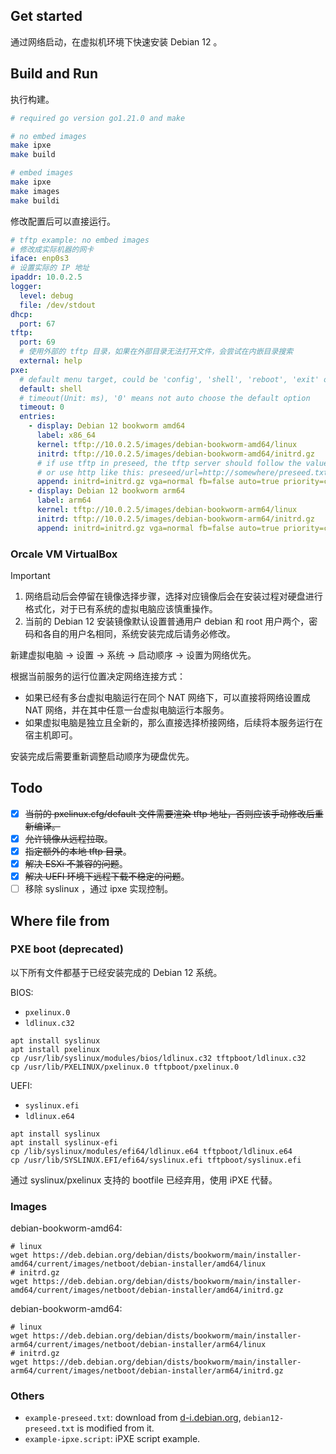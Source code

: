 ## Get started

通过网络启动，在虚拟机环境下快速安装 Debian 12 。

## Build and Run

执行构建。

```bash
# required go version go1.21.0 and make

# no embed images
make ipxe
make build

# embed images
make ipxe
make images
make buildi
```

修改配置后可以直接运行。

```yaml
# tftp example: no embed images
# 修改成实际机器的网卡
iface: enp0s3
# 设置实际的 IP 地址
ipaddr: 10.0.2.5
logger:
  level: debug
  file: /dev/stdout
dhcp:
  port: 67
tftp:
  port: 69
  # 使用外部的 tftp 目录，如果在外部目录无法打开文件，会尝试在内嵌目录搜索
  external: help
pxe:
  # default menu target, could be 'config', 'shell', 'reboot', 'exit' or entries label
  default: shell
  # timeout(Unit: ms), '0' means not auto choose the default option
  timeout: 0
  entries:
    - display: Debian 12 bookworm amd64
      label: x86_64
      kernel: tftp://10.0.2.5/images/debian-bookworm-amd64/linux
      initrd: tftp://10.0.2.5/images/debian-bookworm-amd64/initrd.gz
      # if use tftp in preseed, the tftp server should follow the value of ipaddr
      # or use http like this: preseed/url=http://somewhere/preseed.txt
      append: initrd=initrd.gz vga=normal fb=false auto=true priority=critical preseed/url=tftp://10.0.2.5/debian12-preseed.txt
    - display: Debian 12 bookworm arm64
      label: arm64 
      kernel: tftp://10.0.2.5/images/debian-bookworm-arm64/linux
      initrd: tftp://10.0.2.5/images/debian-bookworm-arm64/initrd.gz
      append: initrd=initrd.gz vga=normal fb=false auto=true priority=critical preseed/url=tftp://10.0.2.5/debian12-preseed.txt
```

### Orcale VM VirtualBox

> [!IMPORTANT]
> 1. 网络启动后会停留在镜像选择步骤，选择对应镜像后会在安装过程对硬盘进行格式化，对于已有系统的虚拟电脑应该慎重操作。
> 2. 当前的 Debian 12 安装镜像默认设置普通用户 debian 和 root 用户两个，密码和各自的用户名相同，系统安装完成后请务必修改。

新建虚拟电脑 -> 设置 -> 系统 -> 启动顺序 -> 设置为网络优先。

根据当前服务的运行位置决定网络连接方式：

- 如果已经有多台虚拟电脑运行在同个 NAT 网络下，可以直接将网络设置成 NAT 网络，并在其中任意一台虚拟电脑运行本服务。
- 如果虚拟电脑是独立且全新的，那么直接选择桥接网络，后续将本服务运行在宿主机即可。

安装完成后需要重新调整启动顺序为硬盘优先。

## Todo

- [x] ~~当前的 pxelinux.cfg/default 文件需要渲染 tftp 地址，否则应该手动修改后重新编译。~~
- [x] ~~允许镜像从远程拉取~~。
- [x] ~~指定额外的本地 tftp 目录~~。
- [x] ~~解决 ESXi 不兼容的问题~~。
- [x] ~~解决 UEFI 环境下远程下载不稳定的问题~~。
- [ ] 移除 syslinux ，通过 ipxe 实现控制。

## Where file from

### PXE boot (deprecated)

以下所有文件都基于已经安装完成的 Debian 12 系统。

BIOS:

* `pxelinux.0`
* `ldlinux.c32`

``` shell
apt install syslinux
apt install pxelinux
cp /usr/lib/syslinux/modules/bios/ldlinux.c32 tftpboot/ldlinux.c32
cp /usr/lib/PXELINUX/pxelinux.0 tftpboot/pxelinux.0
```

UEFI:

* `syslinux.efi`
* `ldlinux.e64`

``` shell
apt install syslinux
apt install syslinux-efi
cp /lib/syslinux/modules/efi64/ldlinux.e64 tftpboot/ldlinux.e64
cp /usr/lib/SYSLINUX.EFI/efi64/syslinux.efi tftpboot/syslinux.efi
```

通过 syslinux/pxelinux 支持的 bootfile 已经弃用，使用 iPXE 代替。

### Images

debian-bookworm-amd64:

``` shell
# linux
wget https://deb.debian.org/debian/dists/bookworm/main/installer-amd64/current/images/netboot/debian-installer/amd64/linux
# initrd.gz
wget https://deb.debian.org/debian/dists/bookworm/main/installer-amd64/current/images/netboot/debian-installer/amd64/initrd.gz
```

debian-bookworm-amd64:

``` shell
# linux
wget https://deb.debian.org/debian/dists/bookworm/main/installer-arm64/current/images/netboot/debian-installer/arm64/linux
# initrd.gz
wget https://deb.debian.org/debian/dists/bookworm/main/installer-arm64/current/images/netboot/debian-installer/arm64/initrd.gz
```

### Others

* `example-preseed.txt`: download from [d-i.debian.org](https://d-i.debian.org/manual/example-preseed.txt), `debian12-preseed.txt` is modified from it.
* `example-ipxe.script`: iPXE script example.

